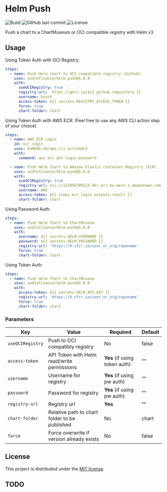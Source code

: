# Helm Push
![Build](https://github.com/oodlefinance/helm-push/workflows/Build/badge.svg)
![GitHub last commit](https://img.shields.io/github/last-commit/oodlefinance/helm-push.svg)
![License](https://img.shields.io/github/license/oodlefinance/helm-push.svg?style=flat)

Push a chart to a ChartMuseum or OCI compatible registry with Helm v3

## Usage
Using Token Auth with OCI Registry:
```yaml
steps:
  - name: Push Helm chart to OCI compatible registry (Github)
    uses: oodlefinance/helm-push@5.0.0
    with:
      useOCIRegistry: true
      registry-url:  https://ghcr.io/${{ github.repository }}
      username: bsord
      access-token: ${{ secrets.REGISTRY_ACCESS_TOKEN }}
      force: true
      chart-folder: chart
```

Using Token Auth with AWS ECR: (Feel free to use any AWS CLI action step of your choice)
```yaml
steps:
  - name: AWS ECR Login
    id: ecr_login
    uses: KaMeHb-UA/aws-cli-action@v3
    with:
      command: aws ecr get-login-password

  - name: Push Helm chart to Amazon Elastic Container Registry (ECR)
    uses: oodlefinance/helm-push@5.0.0
    with:
      useOCIRegistry: true
      registry-url: oci://123456789123.dkr.ecr.eu-west-1.amazonaws.com
      username: AWS
      access-token: ${{ steps.ecr_login.outputs.result }}
      chart-folder: chart
```

Using Password Auth:
```yaml
steps:
  - name: Push Helm Chart to ChartMuseum
    uses: oodlefinance/helm-push@5.0.0
    with:
      username: ${{ secrets.HELM_USERNAME }}
      password: ${{ secrets.HELM_PASSWORD }}
      registry-url: 'https://h.cfcr.io/user_or_org/reponame'
      force: true
      chart-folder: chart
```

Using Token Auth:
```yaml
steps:
  - name: Push Helm Chart to ChartMuseum
    uses: oodlefinance/helm-push@5.0.0
    with:
      access-token: ${{ secrets.HELM_API_KEY }}
      registry-url: 'https://h.cfcr.io/user_or_org/reponame'
      force: true
      chart-folder: chart
```

### Parameters

| Key | Value | Required | Default |
| ------------- | ------------- | ------------- | ------------- |
| `useOCIRegistry` | Push to OCI compatibly registry | No | false |
| `access-token` | API Token with Helm read/write permissions | **Yes** (if using token auth) | "" |
| `username` | Username for registry | **Yes** (if using pw auth) | "" |
| `password` | Password for registry | **Yes** (if using pw auth) | "" |
| `registry-url` | Registry url | **Yes** | "" |
| `chart-folder` | Relative path to chart folder to be published| No | chart |
| `force` | Force overwrite if version already exists | No | false |

## License

This project is distributed under the [MIT license](LICENSE.md).

## TODO
